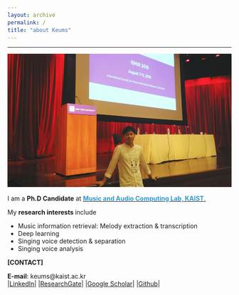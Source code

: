 ```yaml
---
layout: archive
permalink: /
title: "about Keums"
---
```

<hr />
<img src="/images/keums.png"  width="600" height="300" >

<p>I am a <b>Ph.D Candidate</b> at <a href = "http://mac.kaist.ac.kr/index.html" target="_blank"><span style="color:#3399cc"> <b>Music and Audio Computing Lab, KAIST</b>.</span></a>
<br>

<p>My <b>research interests </b>include
<ul>
  <li>Music information retrieval: Melody extraction & transcription</li>
  <li>Deep learning</li>
  <li>Singing voice detection & separation</li>  
  <li>Singing voice analysis</li>  
</ul>
</p>

<p><b>[CONTACT]</b><br></p>
  <b>E-mail</b>: keums@kaist.ac.kr<br>
  |<a href = "https://www.linkedin.com/in/sangeun-kum-34b097127?trk=nav_responsive_tab_profile_pic" target="_blank">LinkedIn</a>|
  |<a href = "https://www.researchgate.net/profile/Sangeun_Kum" target="_blank">ResearchGate</a>|
  |<a href = "https://scholar.google.co.kr/citations?user=26hFwmwAAAAJ&hl=ko&authuser=1" target="_blank">Google Scholar</a>|
  |<a href = "https://github.com/keums" target="_blank">Github</a>|
